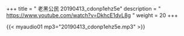 +++
title = " 老黑公民 20190413_cdonp1ehz5e"
description = " https://www.youtube.com/watch?v=DkhcE1dvL8g "
weight = 20
+++


{{< myaudio01 mp3="20190413_cdonp1ehz5e.mp3" >}}

